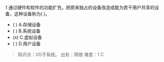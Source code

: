 1
通过硬件和软件的功能扩充，把原来独占的设备改造成能为若干用户共享的设备，这种设备称为( )。
- ( ) A.存储设备 
- ( ) B.系统设备 
- (x) C.虚拟设备 
- ( ) D.用户设备

> 知识点：I/O子系统。
> 出处：网络
> 难度：1
> C
